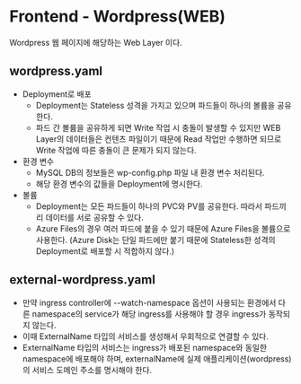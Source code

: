 # Frontend - Wordpress(WEB)
Wordpress 웹 페이지에 해당하는 Web Layer 이다.

## wordpress.yaml
* Deployment로 배포
  * Deployment는 Stateless 성격을 가지고 있으며 파드들이 하나의 볼륨을 공유한다.
  * 파드 간 볼륨을 공유하게 되면 Write 작업 시 충돌이 발생할 수 있지만 WEB Layer의 데이터들은 컨텐츠 파일이기 때문에 Read 작업만 수행하면 되므로 Write 작업에 따른 충돌이 큰 문제가 되지 않는다.
* 환경 변수
  * MySQL DB의 정보들은 wp-config.php 파일 내 환경 변수 처리된다.
  * 해당 환경 변수의 값들을 Deployment에 명시한다.
* 볼륨
  * Deployment는 모든 파드들이 하나의 PVC와 PV를 공유한다. 따라서 파드끼리 데이터를 서로 공유할 수 있다.
  * Azure Files의 경우 여러 파드에 붙을 수 있기 때문에 Azure Files을 볼륨으로 사용한다. (Azure Disk는 단일 파드에만 붙기 때문에 Stateless한 성격의 Deployment로 배포할 시 적합하지 않다.)

## external-wordpress.yaml
* 만약 ingress controller에 --watch-namespace 옵션이 사용되는 환경에서 다른 namespace의 service가 해당 ingress를 사용해야 할 경우 ingress가 동작되지 않는다.
* 이때 ExternalName 타입의 서비스를 생성해서 우회적으로 연결할 수 있다.
* ExternalName 타입의 서비스는 ingress가 배포된 namespace와 동일한 namespace에 배포해야 하며, externalName에 실제 애플리케이션(wordpress)의 서비스 도메인 주소를 명시해야 한다.
